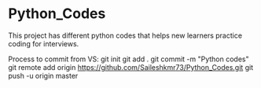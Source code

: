 # Python_Codes
This project has different python codes that helps new learners practice coding for interviews.

Process to commit from VS:
git init
git add .
git commit -m "Python codes"
git remote add origin https://github.com/Saileshkmr73/Python_Codes.git
git push -u origin master
